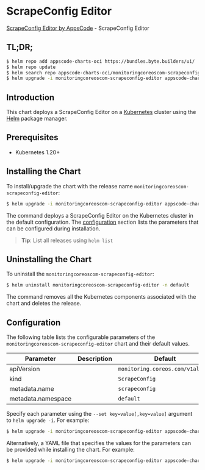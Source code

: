 # ScrapeConfig Editor

[ScrapeConfig Editor by AppsCode](https://appscode.com) - ScrapeConfig Editor

## TL;DR;

```bash
$ helm repo add appscode-charts-oci https://bundles.byte.builders/ui/
$ helm repo update
$ helm search repo appscode-charts-oci/monitoringcoreoscom-scrapeconfig-editor --version=v0.9.0
$ helm upgrade -i monitoringcoreoscom-scrapeconfig-editor appscode-charts-oci/monitoringcoreoscom-scrapeconfig-editor -n default --create-namespace --version=v0.9.0
```

## Introduction

This chart deploys a ScrapeConfig Editor on a [Kubernetes](http://kubernetes.io) cluster using the [Helm](https://helm.sh) package manager.

## Prerequisites

- Kubernetes 1.20+

## Installing the Chart

To install/upgrade the chart with the release name `monitoringcoreoscom-scrapeconfig-editor`:

```bash
$ helm upgrade -i monitoringcoreoscom-scrapeconfig-editor appscode-charts-oci/monitoringcoreoscom-scrapeconfig-editor -n default --create-namespace --version=v0.9.0
```

The command deploys a ScrapeConfig Editor on the Kubernetes cluster in the default configuration. The [configuration](#configuration) section lists the parameters that can be configured during installation.

> **Tip**: List all releases using `helm list`

## Uninstalling the Chart

To uninstall the `monitoringcoreoscom-scrapeconfig-editor`:

```bash
$ helm uninstall monitoringcoreoscom-scrapeconfig-editor -n default
```

The command removes all the Kubernetes components associated with the chart and deletes the release.

## Configuration

The following table lists the configurable parameters of the `monitoringcoreoscom-scrapeconfig-editor` chart and their default values.

|     Parameter      | Description |                   Default                   |
|--------------------|-------------|---------------------------------------------|
| apiVersion         |             | <code>monitoring.coreos.com/v1alpha1</code> |
| kind               |             | <code>ScrapeConfig</code>                   |
| metadata.name      |             | <code>scrapeconfig</code>                   |
| metadata.namespace |             | <code>default</code>                        |


Specify each parameter using the `--set key=value[,key=value]` argument to `helm upgrade -i`. For example:

```bash
$ helm upgrade -i monitoringcoreoscom-scrapeconfig-editor appscode-charts-oci/monitoringcoreoscom-scrapeconfig-editor -n default --create-namespace --version=v0.9.0 --set apiVersion=monitoring.coreos.com/v1alpha1
```

Alternatively, a YAML file that specifies the values for the parameters can be provided while
installing the chart. For example:

```bash
$ helm upgrade -i monitoringcoreoscom-scrapeconfig-editor appscode-charts-oci/monitoringcoreoscom-scrapeconfig-editor -n default --create-namespace --version=v0.9.0 --values values.yaml
```
